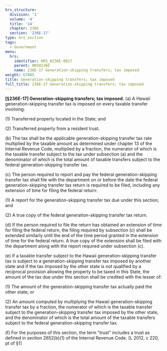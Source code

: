 ```yaml
---
hrs_structure:
  division: '1'
  volume: '4'
  title: '14'
  chapter: 236E
  section: '236E-17'
type: hrs_section
tags:
  - Government
menu:
  hrs:
    identifier: HRS_0236E-0017
    parent: HRS0236E
    name: 236E-17 Generation-skipping transfers; tax imposed
weight: 67085
title: Generation-skipping transfers; tax imposed
full_title: 236E-17 Generation-skipping transfers; tax imposed
---
```

**[§236E-17] Generation-skipping transfers; tax imposed.** (a) A Hawaii generation-skipping transfer tax is imposed on every taxable transfer involving:

(1) Transferred property located in the State; and

(2) Transferred property from a resident trust.

(b) The tax shall be the applicable generation-skipping transfer tax rate multiplied by the taxable amount as determined under chapter 13 of the Internal Revenue Code, multiplied by a fraction, the numerator of which is the taxable transfer subject to the tax under subsection (a) and the denominator of which is the total amount of taxable transfers subject to the federal generation-skipping transfer tax.

(c) The person required to report and pay the federal generation-skipping transfer tax shall file with the department on or before the date the federal generation-skipping transfer tax return is required to be filed, including any extension of time for filing the federal return:

(1) A report for the generation-skipping transfer tax due under this section; and

(2) A true copy of the federal generation-skipping transfer tax return.

(d) If the person required to file the return has obtained an extension of time for filing the federal return, the filing required by subsection (c) shall be extended similarly until the end of the time period granted in the extension of time for the federal return. A true copy of the extension shall be filed with the department along with the report required under subsection (c).

(e) If a taxable transfer subject to the Hawaii generation-skipping transfer tax is subject to a generation-skipping transfer tax imposed by another state and if the tax imposed by the other state is not qualified by a reciprocal provision allowing the property to be taxed in this State, the amount of the tax due under this section shall be credited with the lesser of:

(1) The amount of the generation-skipping transfer tax actually paid the other state; or

(2) An amount computed by multiplying the Hawaii generation-skipping transfer tax by a fraction, the numerator of which is the taxable transfer subject to the generation-skipping transfer tax imposed by the other state, and the denominator of which is the total amount of the taxable transfers subject to the federal generation-skipping transfer tax.

(f) For the purposes of this section, the term "trust" includes a trust as defined in section 2652(b)(1) of the Internal Revenue Code. [L 2012, c 220, pt of §1]